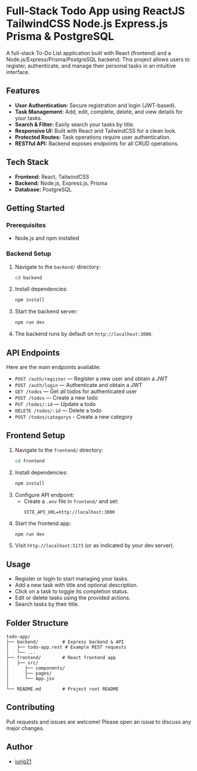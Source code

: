 # Full-Stack Todo App using ReactJS TailwindCSS Node.js Express.js Prisma & PostgreSQL

A full-stack To-Do List application built with React (frontend) and a Node.js/Express/Prisma/PostgreSQL backend. This project allows users to register, authenticate, and manage their personal tasks in an intuitive interface.

## Features

- **User Authentication:** Secure registration and login (JWT-based).
- **Task Management:** Add, edit, complete, delete, and view details for your tasks.
- **Search & Filter:** Easily search your tasks by title.
- **Responsive UI:** Built with React and TailwindCSS for a clean look.
- **Protected Routes:** Task operations require user authentication.
- **RESTful API:** Backend exposes endpoints for all CRUD operations.

## Tech Stack

- **Frontend:** React, TailwindCSS
- **Backend:** Node.js, Express.js, Prisma
- **Database:** PostgreSQL

## Getting Started

### Prerequisites

- Node.js and npm installed

### Backend Setup

1. Navigate to the `backend/` directory:
    ```bash
    cd backend
    ```
2. Install dependencies:
    ```bash
    npm install
    ```
3. Start the backend server:
    ```bash
    npm run dev
    ```
4. The backend runs by default on `http://localhost:3000`.
   

## API Endpoints

Here are the main endpoints available:

- `POST /auth/register` — Register a new user and obtain a JWT
- `POST /auth/login` — Authenticate and obtain a JWT
- `GET /todos` — Get all todos for authenticated user
- `POST /todos` — Create a new todo
- `PUT /todos/:id` — Update a todo
- `DELETE /todos/:id` — Delete a todo
- `POST /todos/categorys` - Create a new category
  

## Frontend Setup

1. Navigate to the `frontend/` directory:
    ```bash
    cd frontend
    ```
2. Install dependencies:
    ```bash
    npm install
    ```
3. Configure API endpoint:
    - Create a `.env` file in `frontend/` and set:
      ```
      VITE_API_URL=http://localhost:3000
      ```
4. Start the frontend app:
    ```bash
    npm run dev
    ```
5. Visit `http://localhost:5173` (or as indicated by your dev server).

## Usage

- Register or login to start managing your tasks.
- Add a new task with title and optional description.
- Click on a task to toggle its completion status.
- Edit or delete tasks using the provided actions.
- Search tasks by their title.

## Folder Structure

```
todo-app/
├── backend/         # Express backend & API
│   ├── todo-app.rest # Example REST requests
│   └── ...         
├── frontend/        # React frontend app
│   ├── src/
│      ├── components/
│      ├── pages/
│      └── App.jsx
│ 
└── README.md        # Project root README
```

## Contributing

Pull requests and issues are welcome! Please open an issue to discuss any major changes.

## Author

- [iurig21](https://github.com/iurig21)
